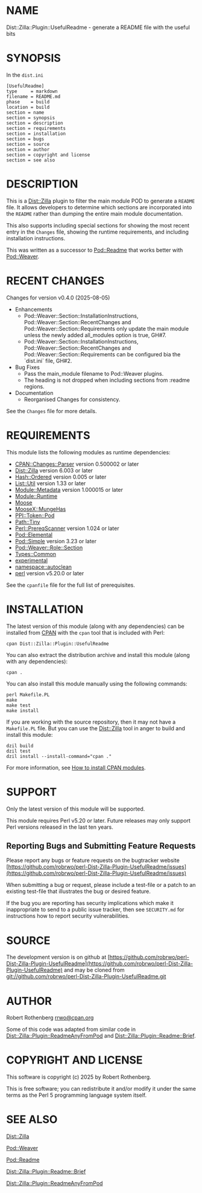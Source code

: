 # NAME

Dist::Zilla::Plugin::UsefulReadme - generate a README file with the useful bits

# SYNOPSIS

In the `dist.ini`

```
[UsefulReadme]
type     = markdown
filename = README.md
phase    = build
location = build
section = name
section = synopsis
section = description
section = requirements
section = installation
section = bugs
section = source
section = author
section = copyright and license
section = see also
```

# DESCRIPTION

This is a [Dist::Zilla](https://metacpan.org/pod/Dist%3A%3AZilla) plugin to filter the main module POD to generate a `README` file.  It allows developers to
determine which sections are incorporated into the `README` rather than dumping the entire main module documentation.

This also supports including special sections for showing the most recent entry in the `Changes` file, showing the
runtime requirements, and including installation instructions.

This was written as a successor to [Pod::Readme](https://metacpan.org/pod/Pod%3A%3AReadme) that works better with [Pod::Weaver](https://metacpan.org/pod/Pod%3A%3AWeaver).

# RECENT CHANGES

Changes for version v0.4.0 (2025-08-05)

- Enhancements
    - Pod::Weaver::Section::InstallationInstructions, Pod::Weaver::Section::RecentChanges and Pod::Weaver::Section::Requirements only update the main module unless the newly added all\_modules option is true, GH#7.
    - Pod::Weaver::Section::InstallationInstructions, Pod::Weaver::Section::RecentChanges and Pod::Weaver::Section::Requirements can be configured bia the \`dist.ini\` file, GH#2.
- Bug Fixes
    - Pass the main\_module filename to Pod::Weaver plugins.
    - The heading is not dropped when including sections from :readme regions.
- Documentation
    - Reorganised Changes for consistency.

See the `Changes` file for more details.

# REQUIREMENTS

This module lists the following modules as runtime dependencies:

- [CPAN::Changes::Parser](https://metacpan.org/pod/CPAN%3A%3AChanges%3A%3AParser) version 0.500002 or later
- [Dist::Zilla](https://metacpan.org/pod/Dist%3A%3AZilla) version 6.003 or later
- [Hash::Ordered](https://metacpan.org/pod/Hash%3A%3AOrdered) version 0.005 or later
- [List::Util](https://metacpan.org/pod/List%3A%3AUtil) version 1.33 or later
- [Module::Metadata](https://metacpan.org/pod/Module%3A%3AMetadata) version 1.000015 or later
- [Module::Runtime](https://metacpan.org/pod/Module%3A%3ARuntime)
- [Moose](https://metacpan.org/pod/Moose)
- [MooseX::MungeHas](https://metacpan.org/pod/MooseX%3A%3AMungeHas)
- [PPI::Token::Pod](https://metacpan.org/pod/PPI%3A%3AToken%3A%3APod)
- [Path::Tiny](https://metacpan.org/pod/Path%3A%3ATiny)
- [Perl::PrereqScanner](https://metacpan.org/pod/Perl%3A%3APrereqScanner) version 1.024 or later
- [Pod::Elemental](https://metacpan.org/pod/Pod%3A%3AElemental)
- [Pod::Simple](https://metacpan.org/pod/Pod%3A%3ASimple) version 3.23 or later
- [Pod::Weaver::Role::Section](https://metacpan.org/pod/Pod%3A%3AWeaver%3A%3ARole%3A%3ASection)
- [Types::Common](https://metacpan.org/pod/Types%3A%3ACommon)
- [experimental](https://metacpan.org/pod/experimental)
- [namespace::autoclean](https://metacpan.org/pod/namespace%3A%3Aautoclean)
- [perl](https://metacpan.org/pod/perl) version v5.20.0 or later

See the `cpanfile` file for the full list of prerequisites.

# INSTALLATION

The latest version of this module (along with any dependencies) can be installed from [CPAN](https://www.cpan.org) with the `cpan` tool that is included with Perl:

```
cpan Dist::Zilla::Plugin::UsefulReadme
```

You can also extract the distribution archive and install this module (along with any dependencies):

```
cpan .
```

You can also install this module manually using the following commands:

```
perl Makefile.PL
make
make test
make install
```

If you are working with the source repository, then it may not have a `Makefile.PL` file.  But you can use the [Dist::Zilla](https://dzil.org/) tool in anger to build and install this module:

```
dzil build
dzil test
dzil install --install-command="cpan ."
```

For more information, see [How to install CPAN modules](https://www.cpan.org/modules/INSTALL.html).

# SUPPORT

Only the latest version of this module will be supported.

This module requires Perl v5.20 or later.  Future releases may only support Perl versions released in the last ten
years.

## Reporting Bugs and Submitting Feature Requests

Please report any bugs or feature requests on the bugtracker website
[https://github.com/robrwo/perl-Dist-Zilla-Plugin-UsefulReadme/issues](https://github.com/robrwo/perl-Dist-Zilla-Plugin-UsefulReadme/issues)

When submitting a bug or request, please include a test-file or a
patch to an existing test-file that illustrates the bug or desired
feature.

If the bug you are reporting has security implications which make it inappropriate to send to a public issue tracker,
then see `SECURITY.md` for instructions how to report security vulnerabilities.

# SOURCE

The development version is on github at [https://github.com/robrwo/perl-Dist-Zilla-Plugin-UsefulReadme](https://github.com/robrwo/perl-Dist-Zilla-Plugin-UsefulReadme)
and may be cloned from [git://github.com/robrwo/perl-Dist-Zilla-Plugin-UsefulReadme.git](git://github.com/robrwo/perl-Dist-Zilla-Plugin-UsefulReadme.git)

# AUTHOR

Robert Rothenberg <rrwo@cpan.org>

Some of this code was adapted from similar code in [Dist::Zilla::Plugin::ReadmeAnyFromPod](https://metacpan.org/pod/Dist%3A%3AZilla%3A%3APlugin%3A%3AReadmeAnyFromPod) and
[Dist::Zilla::Plugin::Readme::Brief](https://metacpan.org/pod/Dist%3A%3AZilla%3A%3APlugin%3A%3AReadme%3A%3ABrief).

# COPYRIGHT AND LICENSE

This software is copyright (c) 2025 by Robert Rothenberg.

This is free software; you can redistribute it and/or modify it under
the same terms as the Perl 5 programming language system itself.

# SEE ALSO

[Dist::Zilla](https://metacpan.org/pod/Dist%3A%3AZilla)

[Pod::Weaver](https://metacpan.org/pod/Pod%3A%3AWeaver)

[Pod::Readme](https://metacpan.org/pod/Pod%3A%3AReadme)

[Dist::Zilla::Plugin::Readme::Brief](https://metacpan.org/pod/Dist%3A%3AZilla%3A%3APlugin%3A%3AReadme%3A%3ABrief)

[Dist::Zilla::Plugin::ReadmeAnyFromPod](https://metacpan.org/pod/Dist%3A%3AZilla%3A%3APlugin%3A%3AReadmeAnyFromPod)
